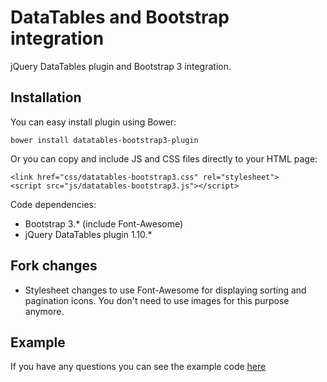 DataTables and Bootstrap integration
============================
jQuery DataTables plugin and Bootstrap 3 integration.

Installation
---------------------------
You can easy install plugin using Bower:

```
bower install datatables-bootstrap3-plugin
```

Or you can copy and include JS and CSS files directly to your HTML page:

```
<link href="css/datatables-bootstrap3.css" rel="stylesheet">
<script src="js/datatables-bootstrap3.js"></script>
```

Code dependencies:

* Bootstrap 3.* (include Font-Awesome)
* jQuery DataTables plugin 1.10.*

Fork changes
---------------------------
* Stylesheet changes to use Font-Awesome for displaying sorting and pagination icons. You don't need to use images for this purpose anymore.

Example
---------------------------
If you have any questions you can see the example code [here](/example)
